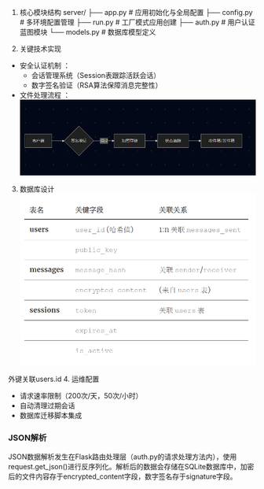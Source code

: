 1. 核心模块结构
server/
├── app.py           # 应用初始化与全局配置
├── config.py       # 多环境配置管理
├── run.py          # 工厂模式应用创建
├── auth.py         # 用户认证蓝图模块
└── models.py       # 数据库模型定义


2. 关键技术实现
- 安全认证机制 ：
  - 会话管理系统（Session表跟踪活跃会话）
  - 数字签名验证（RSA算法保障消息完整性）
- 文件处理流程 ：
    ![flow](flow.png)

3. 数据库设计 
![表格](蓝图_数据库表格.png)

外键关联users.id 4. 运维配置
- 请求速率限制（200次/天，50次/小时）
- 自动清理过期会话
- 数据库迁移脚本集成


### JSON解析
JSON数据解析发生在Flask路由处理层（auth.py的请求处理方法内），使用request.get_json()进行反序列化。解析后的数据会存储在SQLite数据库中，加密后的文件内容存于encrypted_content字段，数字签名存于signature字段。

